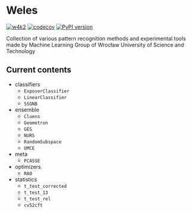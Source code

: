 # Weles

[![w4k2](https://circleci.com/gh/w4k2/weles.svg?style=shield)](https://circleci.com/gh/w4k2/weles)
[![codecov](https://codecov.io/gh/w4k2/weles/branch/master/graph/badge.svg?token=TRYYUtdUZl)](https://codecov.io/gh/w4k2/weles)
[![PyPI version](https://badge.fury.io/py/weles.svg)](https://badge.fury.io/py/weles)

Collection of various pattern recognition methods and experimental tools made by Machine Learning Group of Wrocław University of Science and Technology

## Current contents

- classifiers
  - `ExposerClassifier`
  - `LinearClassifier`
  - `SSGNB`
- ensemble
  - `Cluens`
  - `Geometron`
  - `GES`
  - `NURS`
  - `RandomSubspace`
  - `UMCE`
- meta
  - `PCASSE`
- optimizers
  - `RAO`
- statistics
  - `t_test_corrected`
  - `t_test_13`
  - `t_test_rel`
  - `cv52cft`
